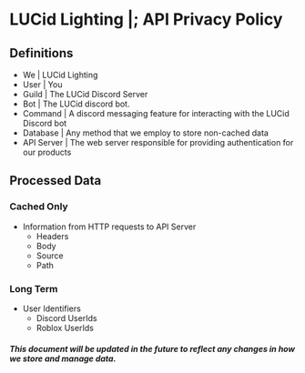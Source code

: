 # LUCid Lighting |; API Privacy Policy

## Definitions
- We | LUCid Lighting
- User | You
- Guild | The LUCid Discord Server
- Bot | The LUCid discord bot.
- Command | A discord messaging feature for interacting with the LUCid Discord bot
- Database | Any method that we employ to store non-cached data
- API Server | The web server responsible for providing authentication for our products


## Processed Data

### Cached Only
- Information from HTTP requests to API Server
    - Headers
    - Body
    - Source
    - Path

### Long Term 
- User Identifiers
    - Discord UserIds
    - Roblox UserIds


##### This document will be updated in the future to reflect any changes in how we store and manage data. 